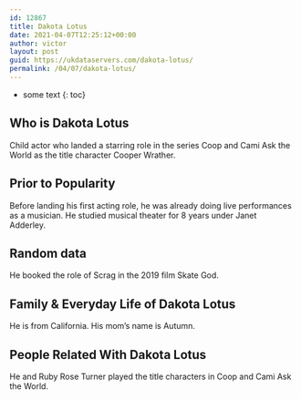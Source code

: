 ```yaml
---
id: 12867
title: Dakota Lotus
date: 2021-04-07T12:25:12+00:00
author: victor
layout: post
guid: https://ukdataservers.com/dakota-lotus/
permalink: /04/07/dakota-lotus/
---
```


* some text
{: toc}


## Who is Dakota Lotus



Child actor who landed a starring role in the series Coop and Cami Ask the World as the title character Cooper Wrather.  

                
                
                
## Prior to Popularity



Before landing his first acting role, he was already doing live performances as a musician. He studied musical theater for 8 years under Janet Adderley. 

                
                
                
## Random data



He booked the role of Scrag in the 2019 film Skate God. 

                
                
                
## Family & Everyday Life of Dakota Lotus



He is from California. His mom&#8217;s name is Autumn.

                
                
                
## People Related With Dakota Lotus



He and Ruby Rose Turner played the title characters in Coop and Cami Ask the World.

                
              
            
          
          
          